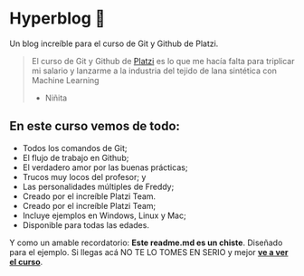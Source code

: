 # Hyperblog 💚
Un blog increíble para el curso de Git y Github de Platzi.
>El curso de Git y Github de [Platzi](https://platzi.com/) es lo que me hacía falta para triplicar mi salario y lanzarme a la industria del tejido de lana sintética con Machine Learning
> - Niñita

## En este curso vemos de todo:
* Todos los comandos de Git;
* El flujo de trabajo en Github;
* El verdadero amor por las buenas prácticas;
* Trucos muy locos del profesor; y
* Las personalidades múltiples de Freddy;
* Creado por el increíble Platzi Team.
* Creado por el increíble Platzi Team;
* Incluye ejemplos en Windows, Linux y Mac;
* Disponible para todas las edades.

Y como un amable recordatorio: **Este readme.md es un chiste**. Diseñado para el ejemplo. Si llegas acá NO TE LO TOMES EN SERIO y mejor [**ve a ver el curso**](https://platzi.com/cursos/git-github/).

